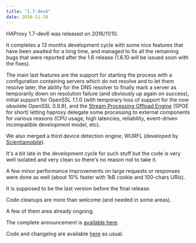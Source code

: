 ```yaml
---
title: "1.7-dev6"
date: 2016-11-10
---
```

HAProxy 1.7-dev6 was released on 2016/11/10.

It completes a 13 months development cycle with some nice features that have been awaited for a long time, and managed to fix all the remaining bugs that were reported after the 1.6 release (1.6.10 will be issued soon with the fixes).

The main last features are the support for starting the process with a configuration containing servers which do not resolve and to let them resolve later, the ability for the DNS resolver to finally mark a server as temporarily down on resolution failure (and obviously up again on success), initial support for OpenSSL 1.1.0 (with temporary loss of support for the now obsolete OpenSSL 0.9.8), and the [Stream Processing Offload Engine](http://www.haproxy.org/download/1.7/doc/SPOE.txt) (SPOE for short) letting haproxy delegate some processing to external components for various reasons (CPU usage, high latencies, reliability, event-driven incompatible development model, etc).

We also merged a third device detection engine, WURFL (developed by [Scientiamobile](https://www.scientiamobile.com)).

It's a bit late in the development cycle for such stuff but the code is very well isolated and very clean so there's no reason not to take it.

A few minor performance improvements on large requests or responses were done as well (about 10% faster with 1kB cookie and 100-chars URIs).

It is supposed to be the last version before the final release.

Code cleanups are more than welcome (and needed in some areas).

A few of them area already ongoing.

The complete announcement is [available here](http://www.mail-archive.com/haproxy@formilux.org/msg24095.html).

Code and changelog are available [here](/download/1.7/src/) as usual.
